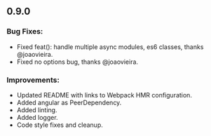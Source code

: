 ## 0.9.0
### Bug Fixes:
- Fixed feat(): handle multiple async modules, es6 classes, thanks @joaovieira.
- Fixed no options bug, thanks @joaovieira.

### Improvements:
- Updated README with links to Webpack HMR configuration.
- Added angular as PeerDependency.
- Added linting.
- Added logger.
- Code style fixes and cleanup.
